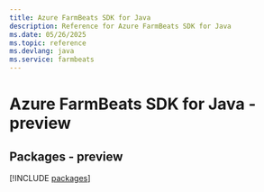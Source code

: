 ```yaml
---
title: Azure FarmBeats SDK for Java
description: Reference for Azure FarmBeats SDK for Java
ms.date: 05/26/2025
ms.topic: reference
ms.devlang: java
ms.service: farmbeats
---
```

# Azure FarmBeats SDK for Java - preview
## Packages - preview
[!INCLUDE [packages](farmbeats-index.md)]